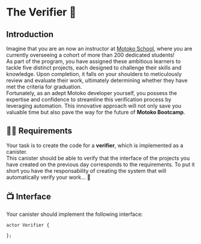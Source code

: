 # The Verifier 🧐
## Introduction
Imagine that you are an now an instructor at [Motoko School](), where you are currently overseeing a cohort of more than 200 dedicated students! <br/>
As part of the program, you have assigned these ambitious learners to tackle five distinct projects, each designed to challenge their skills and knowledge. Upon completion, it falls on your shoulders to meticulously review and evaluate their work, ultimately determining whether they have met the criteria for graduation. <br/>
Fortunately, as an adept Motoko developer yourself, you possess the expertise and confidence to streamline this verification process by leveraging automation. This innovative approach will not only save you valuable time but also pave the way for the future of **Motoko Bootcamp**.
## 🧑‍🏫 Requirements 
Your task is to create the code for a **verifier**, which is implemented as a canister. 
<br/> This canister should be able to verify that the interface of the projects you have created on the previous day corresponds to the requirements. To put it short you have the responsability of creating the system that will automatically verify your work... 🧐


## 📺 Interface
Your canister should implement the following interface:
```motoko
actor Verifier {

};
```

